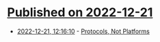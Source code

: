 # [Published on 2022-12-21](index.md)

* [2022-12-21, 12:16:10](https://news.ycombinator.com/item?id=34079668) - [Protocols, Not Platforms](https://allenbrunson.com/posts/protocols-not-platforms/)
